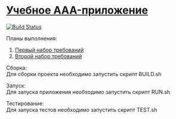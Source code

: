 # [Учебное AAA-приложение](https://kozlyakov-m.github.io/AAA-App/)
[![Build Status](https://travis-ci.org/kozlyakov-m/AAA-App.svg?branch=master)](https://travis-ci.org/kozlyakov-m/AAA-App)

Планы выполнения:  
1. [Первый набор требований](ROADMAP1.md)  
2. [Второй набор требований](ROADMAP2.md)

Сборка:  
Для сборки проекта необходимо запустить скрипт BUILD.sh 

Запуск:  
Для запуска приложения необходимо запустить скрипт RUN.sh

Тестирование:  
Для запуска тестов необходимо запустить скрипт TEST.sh
